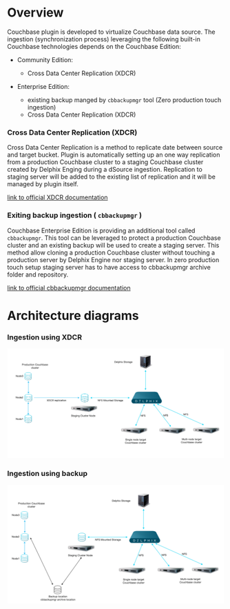 # Overview

Couchbase plugin is developed to virtualize Couchbase data source. The ingestion (synchronization process) leveraging the following built-in Couchbase technologies
depends on the Couchbase Edition:

- Community Edition:
    - Cross Data Center Replication (XDCR)

- Enterprise Edition:
    - existing backup manged by `cbbackupmgr` tool (Zero production touch ingestion)
    - Cross Data Center Replication (XDCR)


### Cross Data Center Replication (XDCR)

Cross Data Center Replication is a method to replicate date between source and target bucket. Plugin is automatically setting up an one way replication
from a production Couchbase cluster to a staging Couchbase cluster created by Delphix Enging during a dSource ingestion.
Replication to staging server will be added to the existing list of replication and it will be managed by plugin itself.

[link to official XDCR documentation](https://docs.couchbase.com/server/current/learn/clusters-and-availability/xdcr-overview.html)


### Exiting backup ingestion ( `cbbackupmgr` )

Couchbase Enterprise Edition is providing an additional tool called `cbbackupmgr`.
This tool can be leveraged to protect a production Couchbase cluster and an existing backup
will be used to create a staging server. This method allow cloning a production Couchbase cluster
without touching a production server by Delphix Engine nor staging server. In zero production touch
setup staging server has to have access to cbbackupmgr archive folder and repository.

[link to official cbbackupmgr documentation](https://docs.couchbase.com/server/6.6/backup-restore/backup-restore.html)


# Architecture diagrams

### Ingestion using XDCR


![Architecture for XDRC](./image/architecture_xdcr.png)

### Ingestion using backup


![Architecture for cbbackupmgr](./image/architecture_backup.png)





       
  


    

